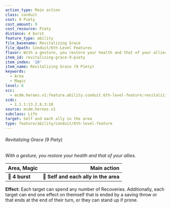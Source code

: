 ```yaml
---
action_type: Main action
class: conduit
cost: 9 Piety
cost_amount: 9
cost_resource: Piety
distance: 4 burst
feature_type: ability
file_basename: Revitalizing Grace
file_dpath: Conduit/6th-Level Features
flavor: With a gesture, you restore your health and that of your allies.
item_id: revitalizing-grace-9-piety
item_index: '10'
item_name: Revitalizing Grace (9 Piety)
keywords:
  - Area
  - Magic
level: 6
scc:
  - mcdm.heroes.v1:feature.ability.conduit.6th-level-feature:revitalizing-grace-9-piety
scdc:
  - 1.1.1:13.2.8.3:10
source: mcdm.heroes.v1
subclass: Life
target: Self and each ally in the area
type: feature/ability/conduit/6th-level-feature
---
```


###### Revitalizing Grace (9 Piety)

*With a gesture, you restore your health and that of your allies.*

| **Area, Magic** |                       **Main action** |
| --------------- | ------------------------------------: |
| **📏 4 burst**  | **🎯 Self and each ally in the area** |

**Effect:** Each target can spend any number of Recoveries. Additionally, each target can end one effect on themself that is ended by a saving throw or that ends at the end of their turn, or they can stand up if prone.
